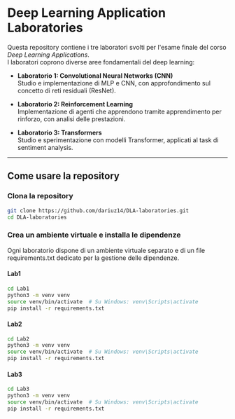 # Deep Learning Application Laboratories
Questa repository contiene i tre laboratori svolti per l'esame finale del corso *Deep Learning Applications*.  
I laboratori coprono diverse aree fondamentali del deep learning:

- **Laboratorio 1: Convolutional Neural Networks (CNN)**  
  Studio e implementazione di MLP e CNN, con approfondimento sul concetto di reti residuali (ResNet).

- **Laboratorio 2: Reinforcement Learning**  
  Implementazione di agenti che apprendono tramite apprendimento per rinforzo, con analisi delle prestazioni.

- **Laboratorio 3: Transformers**  
  Studio e sperimentazione con modelli Transformer, applicati al task di sentiment analysis.

---

## Come usare la repository 
### Clona la repository
```bash
git clone https://github.com/dariuz14/DLA-laboratories.git
cd DLA-laboratories
```
### Crea un ambiente virtuale e installa le dipendenze
Ogni laboratorio dispone di un ambiente virtuale separato e di un file requirements.txt dedicato per la gestione delle dipendenze.

#### Lab1
```bash
cd Lab1
python3 -m venv venv
source venv/bin/activate  # Su Windows: venv\Scripts\activate
pip install -r requirements.txt
```

#### Lab2
```bash
cd Lab2
python3 -m venv venv
source venv/bin/activate  # Su Windows: venv\Scripts\activate
pip install -r requirements.txt
```

#### Lab3
```bash
cd Lab3
python3 -m venv venv
source venv/bin/activate  # Su Windows: venv\Scripts\activate
pip install -r requirements.txt
```


